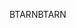 <span data-ttu-id="e6a76-101">BTARN</span><span class="sxs-lookup"><span data-stu-id="e6a76-101">BTARN</span></span>